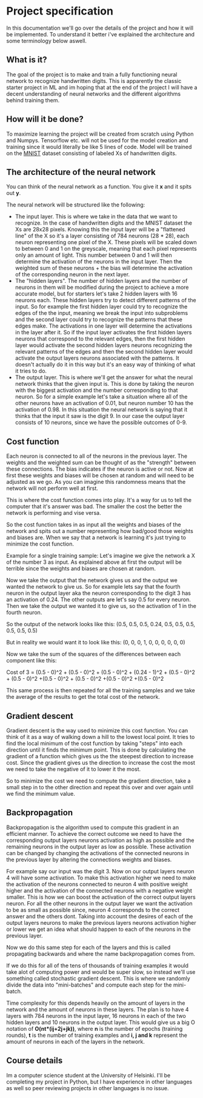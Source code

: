 # Project specification

In this documentation we'll go over the details of the project and how it will be implemented. To understand it better i've explained the architecture and some terminology below aswell.

## What is it?
The goal of the project is to make and train a fully functioning neural network to recognize handwritten digits. This is apparently the classic starter project in ML and im hoping that at the end of the project I will have a decent understanding of neural networks and the different algorithms behind training them.

## How will it be done?
To maximize learning the project will be created from scratch using Python and Numpys. Tensorflow etc. will not be used for the model creation and training since it would literally be like 5 lines of code. Model will be trained on the [MNIST](http://yann.lecun.com/exdb/mnist/) dataset consisting of labeled Xs of handwritten digits.

## The architecture of the neural network
You can think of the neural network as a function. You give it <b>x</b> and it spits out <b>y</b>.

The neural network will be structured like the following:
- The input layer. This is where we take in the data that we want to recognize. In the case of handwritten digits and the MNIST dataset the Xs are 28x28 pixels. Knowing this the input layer will be a "flattened line" of the X so it's a layer consisting of 784 neurons (28 * 28), each neuron representing one pixel of the X. These pixels will be scaled down to between 0 and 1 on the greyscale, meaning that each pixel represents only an amount of light. This number between 0 and 1 will then determine the activation of the neurons in the input layer. Then the weighted sum of these neurons + the bias will determine the activation of the corresponding neuron in the next layer.
- The "hidden layers". The number of hidden layers and the number of neurons in them will be modified during the project to achieve a more accurate model, but for starters let's take 2 hidden layers with 16 neurons each. These hidden layers try to detect different patterns of the input. So for example the first hidden layer could try to recognize the edges of the the input, meaning we break the input into subproblems and the second layer could try to recognize the patterns that these edges make. The activations in one layer will determine the activations in the layer after it. So if the input layer activates the first hidden layers neurons that correspond to the relevant edges, then the first hidden layer would activate the second hidden layers neurons recognizing the relevant patterns of the edges and then the second hidden layer would activate the output layers neurons associated with the patterns. It doesn't actually do it in this way but it's an easy way of thinking of what it tries to do.
- The output layer. This is where we'll get the answer for what the neural network thinks that the given input is. This is done by taking the neuron with the biggest activation and the number corresponding to that neuron. So for a simple example let's take a situation where all of the other neurons have an activation of 0.01, but neuron number 10 has the activation of 0.98. In this situation the neural network is saying that it thinks that the input it saw is the digit 9. In our case the output layer consists of 10 neurons, since we have the possible outcomes of 0-9.

## Cost function
Each neuron is connected to all of the neurons in the previous layer. The weights and the weighted sum can be thought of as the "strength" between these connections. The bias indicates if the neuron is active or not. Now at first these weights and biases will be chosen at random and will need to be adjusted as we go. As you can imagine this randomness means that the network will not perform well at first.

This is where the cost function comes into play. It's a way for us to tell the computer that it's answer was bad. The smaller the cost the better the network is performing and vise versa.

So the cost function takes in as input all the weights and biases of the network and spits out a number representing how bad/good those weights and biases are. When we say that a network is learning it's just trying to minimize the cost function.

Example for a single training sample:
Let's imagine we give the network a X of the number 3 as input. As explained above at first the output will be terrible since the weights and biases are chosen at random.

Now we take the output that the network gives us and the output we wanted the network to give us. So for example lets say that the fourth neuron in the output layer aka the neuron corresponding to the digit 3 has an activation of 0.24. The other outputs are let's say 0.5 for every neuron. Then we take the output we wanted it to give us, so the activation of 1 in the fourth neuron.

So the output of the network looks like this: (0.5, 0.5, 0.5, 0.24, 0.5, 0.5, 0.5, 0.5, 0.5, 0.5)

But in reality we would want it to look like this: (0, 0, 0, 1, 0, 0, 0, 0, 0, 0)

Now we take the sum of the squares of the differences between each component like this:

Cost of 3 = (0.5 - 0)^2 + (0.5 - 0)^2 + (0.5 - 0)^2 + (0.24 - 1)^2 + (0.5 - 0)^2 + (0.5 - 0)^2 +(0.5 - 0)^2 + (0.5 - 0)^2 +(0.5 - 0)^2 +(0.5 - 0)^2

This same process is then repeated for all the training samples and we take the average of the results to get the total cost of the network.

## Gradient descent
Gradient descent is the way used to minimize this cost function. You can think of it as a way of walking down a hill to the lowest local point. It tries to find the local minimum of the cost function by taking "steps" into each direction until it finds the minimum point. This is done by calculating the gradient of a function which gives us the the steepest direction to increase cost. Since the gradient gives us the direction to increase the cost the most we need to take the negative of it to lower it the most.

So to minimize the cost we need to compute the gradient direction, take a small step in to the other direction and repeat this over and over again until we find the minimum value.

## Backpropagation
Backpropagation is the algorithm used to compute this gradient in an efficient manner. To achieve the correct outcome we need to have the corresponding output layers neurons activation as high as possible and the remaining neurons in the output layer as low as possible. These activation can be changed by changing the activations of the connected neurons in the previous layer by altering the connections weights and biases. 

For example say our input was the digit 3. Now on our output layers neuron 4 will have some activation. To make this activation higher we need to make the activation of the neurons connected to neuron 4 with positive weight higher and the activation of the connected neurons with a negative weight smaller. This is how we can boost the activation of the correct output layers neuron. For all the other neurons in the output layer we want the activation to be as small as possible since, neuron 4 corresponds to the correct answer and the others dont. Taking into account the desires of each of the output layers neurons to make the previous layers neurons activation higher or lower we get an idea what should happen to each of the neurons in the previous layer.

Now we do this same step for each of the layers and this is called propagating backwards and where the name backpropagation comes from.

If we do this for all of the tens of thousands of training examples it would take alot of computing power and would be super slow, so instead we'll use something called stochastic gradient descent. This is where we randomly divide the data into "mini-batches" and compute each step for the mini-batch.

Time complexity for this depends heavily on the amount of layers in the network and the amount of neurons in these layers. The plan is to have 4 layers with 784 neurons in the input layer, 16 neurons in each of the two hidden layers and 10 neurons in the output layer. This would give us a big O notation of <b>O(nt*(ij+2j+jk))</b>, where <b>n</b> is the number of epochs (training rounds), <b>t</b> is the number of training examples and <b>i, j and k</b> represent the amount of neurons in each of the layers in the network.

## Course details
Im a computer science student at the University of Helsinki. I'll be completing my project in Python, but I have experience in other languages as well so peer reviewing projects in other languages is no issue.
